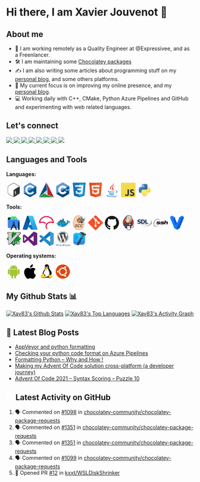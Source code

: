 # Hi there, I am Xavier Jouvenot 👋

## About me

- 🏡 I am working remotely as a Quality Engineer at @Expressivee, and as a Freenlancer.
- 🛠️ I am maintaining some [Chocolatey packages](https://community.chocolatey.org/profiles/Xav83)
- ✍️ I am also writing some articles about programming stuff on my [personal blog](https://10xlearner.com/), and some others platforms.
- 📝 My current focus is on improving my online presence, and my [personal blog](https://10xlearner.com/).
- 💻 Working daily with C++, CMake, Python Azure Pipelines and GitHub and experimenting with web related languages.

## Let's connect

<div id="badges">
  
  <a href="https://twitter.com/10xLearner">
    <img src="https://img.shields.io/badge/Twitter-1DA1F2?style=for-the-badge&logo=twitter&logoColor=white"/>
  </a>
  <a href="https://dev.to/10xlearner">
    <img src="https://img.shields.io/badge/dev.to-0A0A0A?style=for-the-badge&logo=devdotto&logoColor=white">
  </a>
  <a href="https://www.twitch.tv/m_xav">
    <img src="https://img.shields.io/badge/Twitch-9146FF?style=for-the-badge&logo=twitch&logoColor=white">
  </a>
  <a href="https://medium.com/@xavier-jouvenot">
    <img src="https://img.shields.io/badge/Medium-12100E?style=for-the-badge&logo=medium&logoColor=white">
  </a>
  <a href="https://www.linkedin.com/in/xavier-jouvenot-98787794">
    <img src="https://img.shields.io/badge/LinkedIn-0077B5?style=for-the-badge&logo=linkedin&logoColor=white"/>
  </a>
  <a href="https://community.codenewbie.org/xav83">
    <img src="https://a11ybadges.com/badge?logo=codenewbie"/>
  </a>
  <a href="https://www.10xlearner.com/">
    <img src="https://img.shields.io/badge/Wordpress-21759B?style=for-the-badge&logo=wordpress&logoColor=white"/>
  </a>
  <a href="https://www.reddit.com/user/10xlearner/">
    <img src="https://img.shields.io/badge/Reddit-FF4500?style=for-the-badge&logo=reddit&logoColor=white"/>
  </a>
</div>

## Languages and Tools

**Languages:**

<div>
  <img src="https://github.com/devicons/devicon/blob/master/icons/bash/bash-original.svg" title="Bash" alt="Bash" width="40" height="40"/>
  <img src="https://github.com/devicons/devicon/blob/master/icons/c/c-original.svg" title="C" alt="C" width="40" height="40"/>
  <img src="https://github.com/devicons/devicon/blob/master/icons/cmake/cmake-original.svg" title="CMake" alt="CMake" width="40" height="40"/>
  <img src="https://github.com/devicons/devicon/blob/master/icons/cplusplus/cplusplus-original.svg" title="C++" alt="C++" width="40" height="40"/>
  <img src="https://github.com/devicons/devicon/blob/master/icons/css3/css3-original.svg" title="CSS" alt="CSS" width="40" height="40"/>
  <img src="https://github.com/devicons/devicon/blob/master/icons/html5/html5-original.svg" title="HTML" alt="HTML" width="40" height="40"/>
  <img src="https://github.com/devicons/devicon/blob/master/icons/java/java-original.svg" title="Java" alt="Java" width="40" height="40"/>
  <img src="https://github.com/devicons/devicon/blob/master/icons/javascript/javascript-original.svg" title="Javascript" alt="Javascript" width="40" height="40"/>
  <img src="https://github.com/devicons/devicon/blob/master/icons/python/python-original.svg" title="Python" alt="Python" width="40" height="40"/>
</div>

**Tools:**

<div>
  <img src="https://github.com/devicons/devicon/blob/master/icons/androidstudio/androidstudio-original.svg" title="Android Studio" alt="Android Studio" width="40" height="40"/>
  <img src="https://github.com/devicons/devicon/blob/master/icons/azure/azure-original.svg" title="Azure" alt="Azure" width="40" height="40"/>
  <img src="https://github.com/devicons/devicon/blob/master/icons/codecov/codecov-plain.svg" title="CodeCov" alt="CodeCov" width="40" height="40"/>
  <img src="https://github.com/devicons/devicon/blob/master/icons/docker/docker-original.svg" title="Docker" alt="Docker" width="40" height="40"/>
  <img src="https://github.com/devicons/devicon/blob/master/icons/gcc/gcc-original.svg" title="GCC" alt="GCC" width="40" height="40"/>
  <img src="https://github.com/devicons/devicon/blob/master/icons/git/git-original.svg" title="Git" alt="Git" width="40" height="40"/>
  <img src="https://github.com/devicons/devicon/blob/master/icons/github/github-original.svg" title="GitHub" alt="GitHub" width="40" height="40"/>
  <img src="https://github.com/devicons/devicon/blob/master/icons/jenkins/jenkins-original.svg" title="Jenkins" alt="Jenkins" width="40" height="40"/>
  <img src="https://github.com/devicons/devicon/blob/master/icons/sdl/sdl-original.svg" title="SDL" alt="SDL" width="40" height="40"/>
  <img src="https://github.com/devicons/devicon/blob/master/icons/ssh/ssh-original-wordmark.svg" title="SSH" alt="SSH" width="40" height="40"/>
  <img src="https://github.com/devicons/devicon/blob/master/icons/vagrant/vagrant-original.svg" title="Vagrant" alt="Vagrant" width="40" height="40"/>
  <img src="https://github.com/devicons/devicon/blob/master/icons/vim/vim-original.svg" title="Vim" alt="Vim" width="40" height="40"/>
  <img src="https://github.com/devicons/devicon/blob/master/icons/visualstudio/visualstudio-plain.svg" title="Visual Studio" alt="Visual Studio" width="40" height="40"/>
  <img src="https://github.com/devicons/devicon/blob/master/icons/vscode/vscode-original.svg" title="Visual Studio Code" alt="Visual Studio Code" width="40" height="40"/>
  <img src="https://github.com/devicons/devicon/blob/master/icons/wordpress/wordpress-original.svg" title="WordPress" alt="WordPress" width="40" height="40"/>
  <img src="https://github.com/devicons/devicon/blob/master/icons/xcode/xcode-original.svg" title="Xcode" alt="Xcode" width="40" height="40"/>
</div>

**Operating systems:**

<div>
  <img src="https://github.com/devicons/devicon/blob/master/icons/android/android-original.svg" title="Android" alt="Android" width="40" height="40"/>
  <img src="https://github.com/devicons/devicon/blob/master/icons/apple/apple-original.svg" title="Apple" alt="Apple" width="40" height="40"/>
  <img src="https://github.com/devicons/devicon/blob/master/icons/linux/linux-original.svg" title="Linux" alt="Linux" width="40" height="40"/>
  <img src="https://github.com/devicons/devicon/blob/master/icons/ubuntu/ubuntu-plain.svg" title="Ubuntu" alt="Ubuntu" width="40" height="40"/>
</div>
 
## My Github Stats :bar_chart:

  <a href="https://github.com/Xav83/github-readme-stats"><img alt="Xav83's Github Stats" src="https://github-readme-stats.vercel.app/api?username=Xav83&show_icons=true&count_private=true&theme=react&hide_border=true&bg_color=0D1117" /></a>
  <a href="https://github.com/Xav83/github-readme-stats"><img alt="Xav83's Top Languages" src="https://github-readme-stats.vercel.app/api/top-langs/?username=Xav83&langs_count=8&count_private=true&layout=compact&theme=react&hide_border=true&bg_color=0D1117" /></a>
<a href="https://github.com/Xav83/github-readme-activity-graph"><img alt="Xav83's Activity Graph" src="https://activity-graph.herokuapp.com/graph?username=Xav83&bg_color=0D1117&color=5BCDEC&line=5BCDEC&point=FFFFFF&hide_border=true" /></a>

## :memo: Latest Blog Posts

<!-- BLOG-POST-LIST:START -->
- [AppVeyor and python formatting](https://10xlearner.com/2022/03/30/appveyor-and-python-formatting/)
- [Checking your python code format on Azure Pipelines](https://10xlearner.com/2022/03/23/checking-your-python-code-format-on-azure-pipelines/)
- [Formatting Python – Why and How !](https://10xlearner.com/2022/03/16/formatting-python-why-and-how/)
- [Making my Advent Of Code solution cross-platform &lpar;a developer journey&rpar;](https://10xlearner.com/2022/03/09/making-my-advent-of-code-solution-cross-platform/)
- [Advent Of Code 2021 – Syntax Scoring – Puzzle 10](https://10xlearner.com/2022/03/07/advent-of-code-2021-syntax-scoring-puzzle-10/)
<!-- BLOG-POST-LIST:END -->

## <a href="https://github.com/Xav83" target="_blank" rel="noopener noreferrer"><img src="https://github.com/conermurphy/conermurphy/blob/main/github-logo.png" title="GitHub Logo" alt="GitHub Logo" width="20"/></a> Latest Activity on GitHub

<!--START_SECTION:activity-->
1. 🗣 Commented on [#1098](https://github.com/chocolatey-community/chocolatey-package-requests/issues/1098) in [chocolatey-community/chocolatey-package-requests](https://github.com/chocolatey-community/chocolatey-package-requests)
2. 🗣 Commented on [#1351](https://github.com/chocolatey-community/chocolatey-package-requests/issues/1351) in [chocolatey-community/chocolatey-package-requests](https://github.com/chocolatey-community/chocolatey-package-requests)
3. 🗣 Commented on [#1351](https://github.com/chocolatey-community/chocolatey-package-requests/issues/1351) in [chocolatey-community/chocolatey-package-requests](https://github.com/chocolatey-community/chocolatey-package-requests)
4. 🗣 Commented on [#1099](https://github.com/chocolatey-community/chocolatey-package-requests/issues/1099) in [chocolatey-community/chocolatey-package-requests](https://github.com/chocolatey-community/chocolatey-package-requests)
5. 💪 Opened PR [#12](https://github.com/kxxt/WSLDiskShrinker/pull/12) in [kxxt/WSLDiskShrinker](https://github.com/kxxt/WSLDiskShrinker)
<!--END_SECTION:activity-->

<!--
**Xav83/Xav83** is a ✨ _special_ ✨ repository because its `README.md` (this file) appears on your GitHub profile.

Here are some ideas to get you started:

- 🔭 I’m currently working on ...
- 🌱 I’m currently learning ...
- 👯 I’m looking to collaborate on ...
- 🤔 I’m looking for help with ...
- 💬 Ask me about ...
- 📫 How to reach me: ...
- 😄 Pronouns: ...
- ⚡ Fun fact: ...
-->
